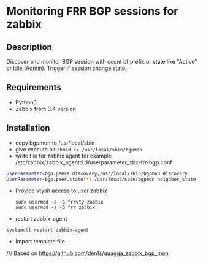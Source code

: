 # Monitoring FRR BGP sessions for zabbix

## Description
Discover and monitor BGP session with count of prefix or state like "Active" or Idle (Admin).
Trigger if session change state.

## Requirements
- Python3
- Zabbix from 3.4 version

## Installation
- copy bgpmon to /usr/local/sbin
- give execute bit `chmod +x /usr/local/sbin/bgpmon`
- write file for zabbix agent for example /etc/zabbix/zabbix_agentd.d/userparameter_zbx-frr-bgp.conf
```sh
UserParameter=bgp.peers.discovery,/usr/local/sbin/bgpmon discovery
UserParameter=bgp.peer.state[*],/usr/local/sbin/bgpmon neighbor_state -n $1
```
- Provide vtysh access to user zabbix
  ```
  sudo usermod -a -G frrvty zabbix
  sudo usermod -a -G frr zabbix
  ```
- restart zabbix-agent
```
systemctl restart zabbix-agent
```
- Import template file

///
Based on https://github.com/den1s/quagga_zabbix_bgp_mon
